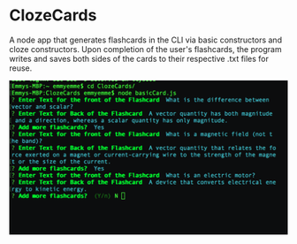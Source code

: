 # ClozeCards

A node app that generates flashcards in the CLI via basic constructors and cloze constructors. Upon completion of the user's flashcards, the program writes and saves both sides of the cards to their respective .txt files for reuse.

![](cloze1.jpg)
